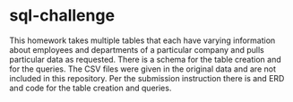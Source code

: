 # sql-challenge
This homework takes multiple tables that each have varying information about employees and departments of a particular company and pulls particular data as requested.  There is a schema for the table creation and for the queries.  The CSV files were given in the original data and are not included in this repository.  Per the submission instruction there is and ERD and code for the table creation and queries.
